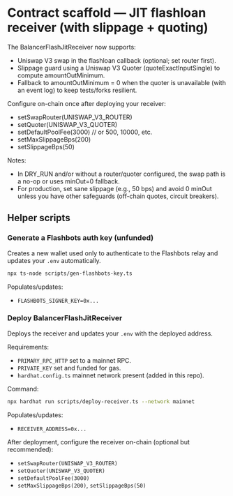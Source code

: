 # Contract scaffold — JIT flashloan receiver (with slippage + quoting)

The BalancerFlashJitReceiver now supports:
- Uniswap V3 swap in the flashloan callback (optional; set router first).
- Slippage guard using a Uniswap V3 Quoter (quoteExactInputSingle) to compute amountOutMinimum.
- Fallback to amountOutMinimum = 0 when the quoter is unavailable (with an event log) to keep tests/forks resilient.

Configure on-chain once after deploying your receiver:
- setSwapRouter(UNISWAP_V3_ROUTER)
- setQuoter(UNISWAP_V3_QUOTER)
- setDefaultPoolFee(3000) // or 500, 10000, etc.
- setMaxSlippageBps(200)
- setSlippageBps(50)

Notes:
- In DRY_RUN and/or without a router/quoter configured, the swap path is a no-op or uses minOut=0 fallback.
- For production, set sane slippage (e.g., 50 bps) and avoid 0 minOut unless you have other safeguards (off-chain quotes, circuit breakers).

## Helper scripts

### Generate a Flashbots auth key (unfunded)
Creates a new wallet used only to authenticate to the Flashbots relay and updates your `.env` automatically.

```bash
npx ts-node scripts/gen-flashbots-key.ts
```

Populates/updates:
- `FLASHBOTS_SIGNER_KEY=0x...`

### Deploy BalancerFlashJitReceiver
Deploys the receiver and updates your `.env` with the deployed address.

Requirements:
- `PRIMARY_RPC_HTTP` set to a mainnet RPC.
- `PRIVATE_KEY` set and funded for gas.
- `hardhat.config.ts` mainnet network present (added in this repo).

Command:
```bash
npx hardhat run scripts/deploy-receiver.ts --network mainnet
```

Populates/updates:
- `RECEIVER_ADDRESS=0x...`

After deployment, configure the receiver on-chain (optional but recommended):
- `setSwapRouter(UNISWAP_V3_ROUTER)`
- `setQuoter(UNISWAP_V3_QUOTER)`
- `setDefaultPoolFee(3000)`
- `setMaxSlippageBps(200)`, `setSlippageBps(50)`
